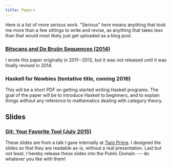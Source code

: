 ```yaml
---
title: Papers
---
```


Here is a list of more serious work.
"Serious" here means anything that took me more than a few sittings to write and revise, as anything that takes less than that would most likely just get uploaded as a blog post.

### [Bitscans and De Bruijn Sequences (2014)](http://linusarver.com/upload/grid/file/attachment/fyle/549e65206c30005598000000/debruijn-sequence-tutorial.pdf)

I wrote this paper originally in 2011--2012, but it was not released until it was finally revised in 2014.


### Haskell for Newbies (tentative title, coming 2016)

This will be a short PDF on getting started writing Haskell programs.
The goal of the paper will be to introduce Haskell to beginners, and to explain things *without* any reference to mathematics dealing with category theory.

## Slides

### [Git: Your Favorite Tool (July 2015)](https://github.com/listx/blog-binary/raw/fd013c147ab638f8a53b121e02417f3a636d4b69/git.pdf)

These slides are from a talk I gave internally at [Twin Prime](https://twinprime.com/).
I designed the slides so that they are readable as-is, without a real presentation.
Last but not least, I hereby release these slides into the Public Domain --- do whatever you like with them!
